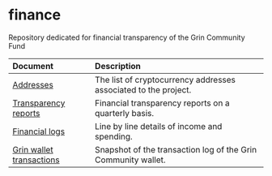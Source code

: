 # finance
Repository dedicated for financial transparency of the Grin Community Fund

| Document | Description |
|:---|:---|
| [Addresses](/addresses.md) | The list of cryptocurrency addresses associated to the project. |
| [Transparency reports](/financials) | Financial transparency reports on a quarterly basis. |
| [Financial logs](/spending_log.md) | Line by line details of income and spending. |
| [Grin wallet transactions](/grin-wallet.md) | Snapshot of the transaction log of the Grin Community wallet. |

